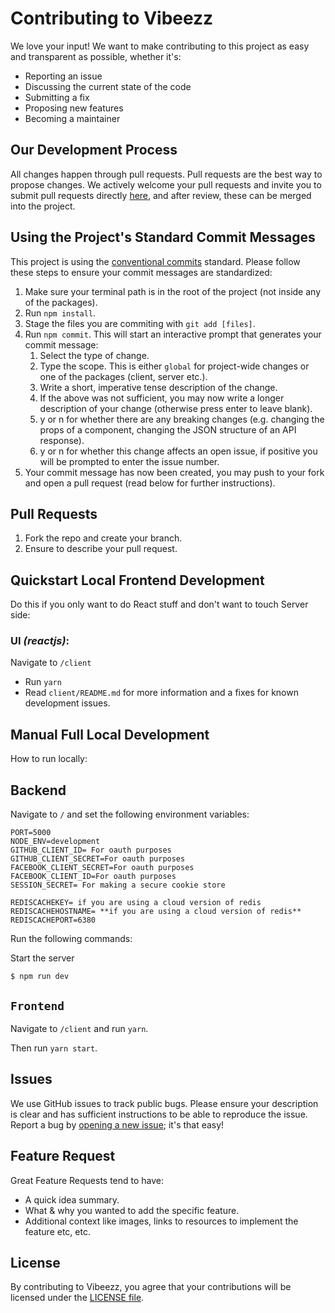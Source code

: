 # Contributing to Vibeezz

We love your input! We want to make contributing to this project as easy and transparent as possible, whether it's:

- Reporting an issue
- Discussing the current state of the code
- Submitting a fix
- Proposing new features
- Becoming a maintainer

## Our Development Process

All changes happen through pull requests. Pull requests are the best way to propose changes. We actively welcome your pull requests and invite you to submit pull requests directly <a href="https://github.com/vibeezz/vibeezz/pulls">here</a>, and after review, these can be merged into the project.

## Using the Project's Standard Commit Messages

This project is using the [conventional commits](https://www.conventionalcommits.org/en/v1.0.0-beta.2/) standard. Please follow these steps to ensure your
commit messages are standardized:

1. Make sure your terminal path is in the root of the project (not inside any of the packages).
2. Run `npm install`.
3. Stage the files you are commiting with `git add [files]`.
4. Run `npm commit`. This will start an interactive prompt that generates your commit message:
   1. Select the type of change.
   2. Type the scope. This is either `global` for project-wide changes or one of the packages (client, server etc.).
   3. Write a short, imperative tense description of the change.
   4. If the above was not sufficient, you may now write a longer description of your change (otherwise press enter to leave blank).
   5. y or n for whether there are any breaking changes (e.g. changing the props of a component, changing the JSON structure of an API response).
   6. y or n for whether this change affects an open issue, if positive you will be prompted to enter the issue number.
5. Your commit message has now been created, you may push to your fork and open a pull request (read below for further instructions).

## Pull Requests

1. Fork the repo and create your branch.
2. Ensure to describe your pull request.

## Quickstart Local Frontend Development

Do this if you only want to do React stuff and don't want to touch Server side:

### UI _(reactjs)_:

Navigate to `/client`

- Run `yarn`
- Read `client/README.md` for more information and a fixes for known development issues.

## Manual Full Local Development

How to run locally:

## Backend

Navigate to `/` and set the following environment variables:

```
PORT=5000
NODE_ENV=development
GITHUB_CLIENT_ID= For oauth purposes
GITHUB_CLIENT_SECRET=For oauth purposes
FACEBOOK_CLIENT_SECRET=For oauth purposes
FACEBOOK_CLIENT_ID=For oauth purposes
SESSION_SECRET= For making a secure cookie store

REDISCACHEKEY= if you are using a cloud version of redis
REDISCACHEHOSTNAME= **if you are using a cloud version of redis**
REDISCACHEPORT=6380
```

Run the following commands:

Start the server

```shell
$ npm run dev
```

## `Frontend`

Navigate to `/client` and run `yarn`.

Then run `yarn start`.

## Issues

We use GitHub issues to track public bugs. Please ensure your description is
clear and has sufficient instructions to be able to reproduce the issue. Report a bug by <a href="https://github.com/vibeezz/vibeezz/issues">opening a new issue</a>; it's that easy!

## Feature Request

Great Feature Requests tend to have:

- A quick idea summary.
- What & why you wanted to add the specific feature.
- Additional context like images, links to resources to implement the feature etc, etc.

## License

By contributing to Vibeezz, you agree that your contributions will be licensed
under the [LICENSE file](LICENSE).
